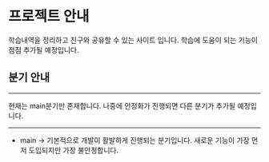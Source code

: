 # 프로젝트 안내
학습내역을 정리하고 친구와 공유할 수 있는 사이트 입니다. 학습에 도움이 되는 기능이 점점 추가될 예정입니다.
## 분기 안내
---
현재는 main분기만 존재합니다. 나중에 안정화가 진행되면 다른 분기가 추가될 예정입니다.

---
* main -> 기본적으로 개발이 활발하게 진행되는 분기입니다.
새로운 기능이 가장 먼저 도입되지만 가장 불안정합니다.
